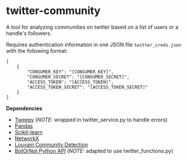 # twitter-community

A tool for analyzing communities on twitter based on a list of users or a handle's followers.

Requires authentication information in one JSON file `twitter_creds.json` with the following format:

	[
		{
			"CONSUMER_KEY": "[CONSUMER_KEY]",
			"CONSUMER_SECRET": "[CONSUMER_SECRET]",
			"ACCESS_TOKEN": "[ACCESS_TOKEN]",
			"ACCESS_TOKEN_SECRET": "[ACCESS_TOKEN_SECRET]"
		}
	]

__Dependencies__
* [Tweepy](https://github.com/tweepy/tweepy) (_NOTE:_ wrapped in twitter_service.py to handle errors)
* [Pandas](https://github.com/pandas-dev/pandas)
* [Scikit-learn](https://github.com/scikit-learn/scikit-learn)
* [NetworkX](https://github.com/networkx/networkx)
* [Louvain Community Detection](https://github.com/taynaud/python-louvain)
* [BotOrNot Python API](https://github.com/truthy/botornot-python) (_NOTE:_ adapted to use twitter_functions.py)